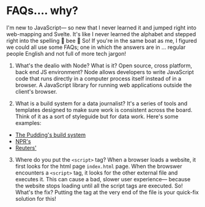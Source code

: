 # FAQs.... why?

I'm new to JavaScript— so new that I never learned it and jumped right into web-mapping and Svelte. It's like I never learned the alphabet and stepped right into the spelling 🐝 bee 🐝
So! If you're in the same boat as me, I figured we could all use some FAQs; one in which the answers are in ... regular people English and not full of more tech jargon!

1. What's the dealio with Node? What is it?
Open source, cross platform, back end JS environment? Node allows developers to write JavaScript code that runs directly in a computer process itself instead of in a browser. A JavaScript library for running web applications outside the client's browser.

2. What is a build system for a data journalist?
It's a series of tools and templates designed to make sure work is consistent across the board. Think of it as a sort of styleguide but for data work. 
Here's some examples:
- [The Pudding's build system](https://github.com/the-pudding/starter)
- [NPR's](https://github.com/nprapps/dailygraphics)
- [Reuters'](https://reuters-graphics.github.io/graphics-svelte-components/)

3. Where do you put the `<script>` tag?
When a browser loads a website, it first looks for the html page `index.html` page. When the browswer encounters a `<script>` tag, it looks for the other external file and executes it. This can cause a bad, slower user experience— because the website stops loading until all the script tags are executed. So! What's the fix? Putting the tag at the very end of the file is your quick-fix solution for this!